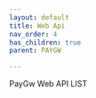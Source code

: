 ```yaml
---
layout: default
title: Web Api
nav_order: 4
has_children: true
parent: PAYGW

---
```


PayGw Web API LIST